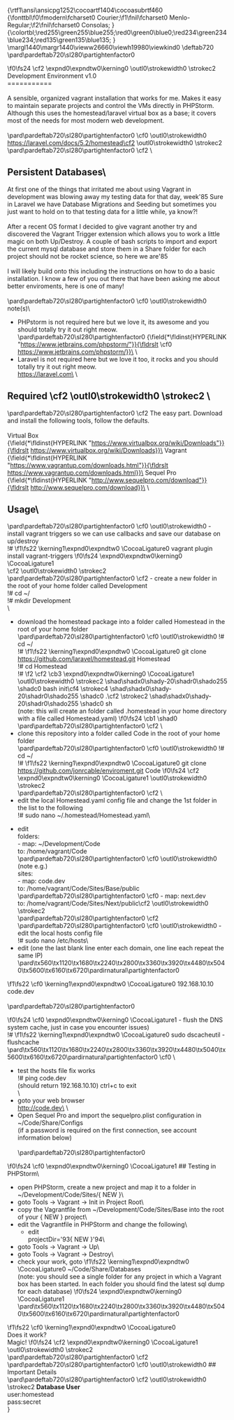 {\rtf1\ansi\ansicpg1252\cocoartf1404\cocoasubrtf460
{\fonttbl\f0\fmodern\fcharset0 Courier;\f1\fnil\fcharset0 Menlo-Regular;\f2\fnil\fcharset0 Consolas;
}
{\colortbl;\red255\green255\blue255;\red0\green0\blue0;\red234\green234\blue234;\red135\green135\blue135;
}
\margl1440\margr1440\vieww26660\viewh19980\viewkind0
\deftab720
\pard\pardeftab720\sl280\partightenfactor0

\f0\fs24 \cf2 \expnd0\expndtw0\kerning0
\outl0\strokewidth0 \strokec2 Development Environment v1.0\
===========\
\
A sensible, organized vagrant installation that works for me. Makes it easy to maintain separate projects and control the VMs directly in PHPStorm. Although this uses the homestead/laravel virtual box as a base; it covers most of the needs for most modern web development. \
\
\pard\pardeftab720\sl280\partightenfactor0
\cf0 \outl0\strokewidth0 https://laravel.com/docs/5.2/homestead\cf2 \outl0\strokewidth0 \strokec2 \
\pard\pardeftab720\sl280\partightenfactor0
\cf2 \
## Persistent Databases\
At first one of the things that irritated me about using Vagrant in development was blowing away my testing data for that day, week\'85 Sure in Laravel we have Database Migrations and Seeding but sometimes you just want to hold on to that testing data for a little while, ya know?!\
\
After a recent OS format I decided to give vagrant another try and discovered the Vagrant Trigger extension which allows you to work a little magic on both Up/Destroy. A couple of bash scripts to import and export the current mysql database and store them in a Share folder for each project should not be rocket science, so here we are\'85  \
\
I will likely build onto this including the instructions on how to do a basic installation. I know a few of you out there that have been asking me about better enviroments, here is one of many!\
\
\pard\pardeftab720\sl280\partightenfactor0
\cf0 \outl0\strokewidth0 note(s)\
- PHPstorm is not required here but we love it, its awesome and you should totally try it out right meow.\
\pard\pardeftab720\sl280\partightenfactor0
{\field{\*\fldinst{HYPERLINK "https://www.jetbrains.com/phpstorm/"}}{\fldrslt \cf0 https://www.jetbrains.com/phpstorm/}}\
\
- Laravel is not required here but we love it too, it rocks and you should totally try it out right meow.\
https://laravel.com\
\
## Required \cf2 \outl0\strokewidth0 \strokec2 \
\pard\pardeftab720\sl280\partightenfactor0
\cf2 The easy part. Download and install the following tools, follow the defaults.\
\
Virtual Box\
{\field{\*\fldinst{HYPERLINK "https://www.virtualbox.org/wiki/Downloads"}}{\fldrslt https://www.virtualbox.org/wiki/Downloads}}\
Vagrant\
{\field{\*\fldinst{HYPERLINK "https://www.vagrantup.com/downloads.html"}}{\fldrslt https://www.vagrantup.com/downloads.html}}\
Sequel Pro\
{\field{\*\fldinst{HYPERLINK "http://www.sequelpro.com/download"}}{\fldrslt http://www.sequelpro.com/download}}\
\
## Usage\
\pard\pardeftab720\sl280\partightenfactor0
\cf0 \outl0\strokewidth0 - install vagrant triggers so we can use callbacks and save our database on up/destroy\
	!# 
\f1\fs22 \kerning1\expnd0\expndtw0 \CocoaLigature0 vagrant plugin install vagrant-triggers
\f0\fs24 \expnd0\expndtw0\kerning0
\CocoaLigature1 \
\cf2 \outl0\strokewidth0 \strokec2 \
\pard\pardeftab720\sl280\partightenfactor0
\cf2 - create a new folder in the root of your home folder called Development\
	!# cd ~/\
	!# mkdir Development\
\
- download the homestead package into a folder called Homestead in the root of your home folder\
\pard\pardeftab720\sl280\partightenfactor0
\cf0 \outl0\strokewidth0 	!# cd ~/\
	!# 
\f1\fs22 \kerning1\expnd0\expndtw0 \CocoaLigature0 git clone https://github.com/laravel/homestead.git Homestead\
	!# cd Homestead\
	!# 
\f2 \cf2 \cb3 \expnd0\expndtw0\kerning0
\CocoaLigature1 \outl0\strokewidth0 \strokec2 \shad\shadx0\shady-20\shadr0\shado255 \shadc0 bash init\cf4 \strokec4 \shad\shadx0\shady-20\shadr0\shado255 \shadc0 .\cf2 \strokec2 \shad\shadx0\shady-20\shadr0\shado255 \shadc0 sh\
	(note: this will create an folder called .homestead in your home directory with a file called Homestead.yaml)
\f0\fs24 \cb1 \shad0 \
\pard\pardeftab720\sl280\partightenfactor0
\cf2 \
- clone this repository into a folder called Code in the root of your home folder\
\pard\pardeftab720\sl280\partightenfactor0
\cf0 \outl0\strokewidth0 	!# cd ~/\
	!# 
\f1\fs22 \kerning1\expnd0\expndtw0 \CocoaLigature0 git clone https://github.com/jonrcable/enviroment.git Code
\f0\fs24 \cf2 \expnd0\expndtw0\kerning0
\CocoaLigature1 \outl0\strokewidth0 \strokec2 \
\pard\pardeftab720\sl280\partightenfactor0
\cf2 \
- edit the local Homestead.yaml config file and change the 1st folder in the list to the following \
 !# sudo nano ~/.homestead/Homestead.yaml\
 + edit\
	folders:\
		- map: ~/Development/Code\
		  to:  /home/vagrant/Code\
\pard\pardeftab720\sl280\partightenfactor0
\cf0 \outl0\strokewidth0  (note e.g.)\
	sites:\
		- map: code.dev\
		  to:  /home/vagrant/Code/Sites/Base/public\
\pard\pardeftab720\sl280\partightenfactor0
\cf0 		- map: next.dev\
		  to:  /home/vagrant/Code/Sites/Next/public\cf2 \outl0\strokewidth0 \strokec2 \
\pard\pardeftab720\sl280\partightenfactor0
\cf2 \
\pard\pardeftab720\sl280\partightenfactor0
\cf0 \outl0\strokewidth0 - edit the local hosts config file \
 !# sudo nano /etc/hosts\
 + edit (one the last blank line enter each domain, one line each repeat the same IP)\
\pard\tx560\tx1120\tx1680\tx2240\tx2800\tx3360\tx3920\tx4480\tx5040\tx5600\tx6160\tx6720\pardirnatural\partightenfactor0

\f1\fs22 \cf0 \kerning1\expnd0\expndtw0 \CocoaLigature0 	192.168.10.10 code.dev\
\
\pard\pardeftab720\sl280\partightenfactor0

\f0\fs24 \cf0 \expnd0\expndtw0\kerning0
\CocoaLigature1 - flush the DNS system cache, just in case you encounter issues)\
!# 
\f1\fs22 \kerning1\expnd0\expndtw0 \CocoaLigature0 sudo dscacheutil -flushcache\
\pard\tx560\tx1120\tx1680\tx2240\tx2800\tx3360\tx3920\tx4480\tx5040\tx5600\tx6160\tx6720\pardirnatural\partightenfactor0
\cf0 \
- test the hosts file fix works\
 !# ping code.dev\
 (should return 192.168.10.10) ctrl+c to exit\
\
- goto your web browser\
http://code.dev\
\
- Open Sequel Pro and import the sequelpro.plist configuration in ~/Code/Share/Configs\
(if a password is required on the first connection, see account information below)\
\
\pard\pardeftab720\sl280\partightenfactor0

\f0\fs24 \cf0 \expnd0\expndtw0\kerning0
\CocoaLigature1 ## Testing in PHPStorm\
- open PHPStorm, create a new project and map it to a folder in ~/Development/Code/Sites/\{ NEW \}\
- goto Tools -> Vagrant -> Init in Project Root\
- copy the Vagrantfile from ~/Development/Code/Sites/Base into the root of your \{ NEW \} project\
- edit the Vagrantfile in PHPStorm and change the following\
  + edit\
	projectDir=\'93\{ NEW \}\'94\
- goto Tools -> Vagrant -> Up\
- goto Tools -> Vagrant -> Destroy\
- check your work, goto 
\f1\fs22 \kerning1\expnd0\expndtw0 \CocoaLigature0 ~/Code/Share/Databases\
	(note: you should see a single folder for any project in which a Vagrant box has been started. In each folder you should find the latest sql dump for each database)
\f0\fs24 \expnd0\expndtw0\kerning0
\CocoaLigature1 \
\pard\tx560\tx1120\tx1680\tx2240\tx2800\tx3360\tx3920\tx4480\tx5040\tx5600\tx6160\tx6720\pardirnatural\partightenfactor0

\f1\fs22 \cf0 \kerning1\expnd0\expndtw0 \CocoaLigature0 \
Does it work? \
Magic!
\f0\fs24 \cf2 \expnd0\expndtw0\kerning0
\CocoaLigature1 \outl0\strokewidth0 \strokec2 \
\pard\pardeftab720\sl280\partightenfactor0
\cf2 \
\pard\pardeftab720\sl280\partightenfactor0
\cf0 \outl0\strokewidth0 ## Important Details\
\pard\pardeftab720\sl280\partightenfactor0
\cf2 \outl0\strokewidth0 \strokec2 **Database User**\
user:homestead\
pass:secret\
}